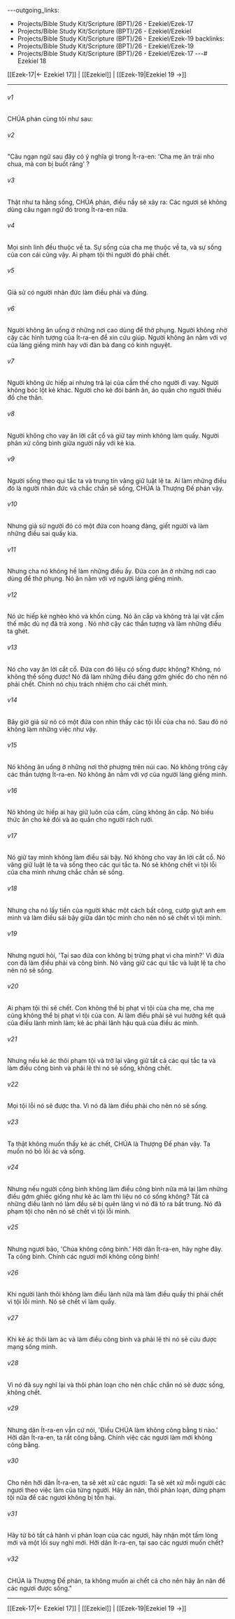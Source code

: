 ---outgoing_links:
  - Projects/Bible Study Kit/Scripture (BPT)/26 - Ezekiel/Ezek-17
  - Projects/Bible Study Kit/Scripture (BPT)/26 - Ezekiel/Ezekiel
  - Projects/Bible Study Kit/Scripture (BPT)/26 - Ezekiel/Ezek-19
backlinks:
  - Projects/Bible Study Kit/Scripture (BPT)/26 - Ezekiel/Ezek-19
  - Projects/Bible Study Kit/Scripture (BPT)/26 - Ezekiel/Ezek-17
---# Ezekiel 18

[[Ezek-17|← Ezekiel 17]] | [[Ezekiel]] | [[Ezek-19|Ezekiel 19 →]]
***



###### v1 
CHÚA phán cùng tôi như sau: 

###### v2 
"Câu ngạn ngữ sau đây có ý nghĩa gì trong Ít-ra-en: 'Cha mẹ ăn trái nho chua, mà con bị buốt răng' ? 

###### v3 
Thật như ta hằng sống, CHÚA phán, điều nầy sẽ xảy ra: Các ngươi sẽ không dùng câu ngạn ngữ đó trong Ít-ra-en nữa. 

###### v4 
Mọi sinh linh đều thuộc về ta. Sự sống của cha mẹ thuộc về ta, và sự sống của con cái cũng vậy. Ai phạm tội thì người đó phải chết. 

###### v5 
Giả sử có người nhân đức làm điều phải và đúng. 

###### v6 
Người không ăn uống ở những nơi cao dùng để thờ phụng. Người không nhờ cậy các hình tượng của Ít-ra-en để xin cứu giúp. Người không ăn nằm với vợ của láng giềng mình hay với đàn bà đang có kinh nguyệt. 

###### v7 
Người không ức hiếp ai nhưng trả lại của cầm thế cho người đi vay. Người không bóc lột kẻ khác. Người cho kẻ đói bánh ăn, áo quần cho người thiếu đồ che thân. 

###### v8 
Người không cho vay ăn lời cắt cổ và giữ tay mình không làm quấy. Người phân xử công bình giữa người nầy với kẻ kia. 

###### v9 
Người sống theo qui tắc ta và trung tín vâng giữ luật lệ ta. Ai làm những điều đó là người nhân đức và chắc chắn sẽ sống, CHÚA là Thượng Đế phán vậy. 

###### v10 
Nhưng giả sử người đó có một đứa con hoang đàng, giết người và làm những điều sai quấy kia. 

###### v11 
Nhưng cha nó không hề làm những điều ấy. Đứa con ăn ở những nơi cao dùng để thờ phụng. Nó ăn nằm với vợ người láng giềng mình. 

###### v12 
Nó ức hiếp kẻ nghèo khó và khốn cùng. Nó ăn cắp và không trả lại vật cầm thế mặc dù nợ đã trả xong . Nó nhờ cậy các thần tượng và làm những điều ta ghét. 

###### v13 
Nó cho vay ăn lời cắt cổ. Đứa con đó liệu có sống được không? Không, nó không thể sống được! Nó đã làm những điều đáng gớm ghiếc đó cho nên nó phải chết. Chính nó chịu trách nhiệm cho cái chết mình. 

###### v14 
Bây giờ giả sử nó có một đứa con nhìn thấy các tội lỗi của cha nó. Sau đó nó không làm những việc như vậy. 

###### v15 
Nó không ăn uống ở những nơi thờ phượng trên núi cao. Nó không trông cậy các thần tượng Ít-ra-en. Nó không ăn nằm với vợ của người láng giềng mình. 

###### v16 
Nó không ức hiếp ai hay giữ luôn của cầm, cũng không ăn cắp. Nó biếu thức ăn cho kẻ đói và áo quần cho người rách rưới. 

###### v17 
Nó giữ tay mình không làm điều sái bậy. Nó không cho vay ăn lời cắt cổ. Nó vâng giữ luật lệ ta và sống theo các qui tắc ta. Nó sẽ không chết vì tội lỗi của cha mình nhưng chắc chắn sẽ sống. 

###### v18 
Nhưng cha nó lấy tiền của người khác một cách bất công, cướp giựt anh em mình và làm điều sái bậy giữa dân tộc mình cho nên nó sẽ chết vì tội mình. 

###### v19 
Nhưng ngươi hỏi, 'Tại sao đứa con không bị trừng phạt vì cha mình?' Vì đứa con đã làm điều phải và công bình. Nó vâng giữ các qui tắc và luật lệ ta cho nên nó sẽ sống. 

###### v20 
Ai phạm tội thì sẽ chết. Con không thể bị phạt vì tội của cha mẹ, cha mẹ cũng không thể bị phạt vì tội của con. Ai làm điều phải sẽ vui hưởng kết quả của điều lành mình làm; kẻ ác phải lãnh hậu quả của điều ác mình. 

###### v21 
Nhưng nếu kẻ ác thôi phạm tội và trở lại vâng giữ tất cả các qui tắc ta và làm điều công bình và phải lẽ thì nó sẽ sống, không chết. 

###### v22 
Mọi tội lỗi nó sẽ được tha. Vì nó đã làm điều phải cho nên nó sẽ sống. 

###### v23 
Ta thật không muốn thấy kẻ ác chết, CHÚA là Thượng Đế phán vậy. Ta muốn nó bỏ lối ác và sống. 

###### v24 
Nhưng nếu người công bình không làm điều công bình nữa mà lại làm những điều gớm ghiếc giống như kẻ ác làm thì liệu nó có sống không? Tất cả những điều lành nó làm đều sẽ bị quên lãng vì nó đã tỏ ra bất trung. Nó đã phạm tội cho nên nó sẽ chết vì tội lỗi mình. 

###### v25 
Nhưng ngươi bảo, 'Chúa không công bình.' Hỡi dân Ít-ra-en, hãy nghe đây. Ta công bình. Chính các ngươi mới không công bình! 

###### v26 
Khi người lành thôi không làm điều lành nữa mà làm điều quấy thì phải chết vì tội lỗi mình. Nó sẽ chết vì làm quấy. 

###### v27 
Khi kẻ ác thôi làm ác và làm điều công bình và phải lẽ thì nó sẽ cứu được mạng sống mình. 

###### v28 
Vì nó đã suy nghĩ lại và thôi phản loạn cho nên chắc chắn nó sẽ được sống, không chết. 

###### v29 
Nhưng dân Ít-ra-en vẫn cứ nói, 'Điều CHÚA làm không công bằng tí nào.' Hỡi dân Ít-ra-en, ta rất công bằng. Chính việc các ngươi làm mới không công bằng. 

###### v30 
Cho nên hỡi dân Ít-ra-en, ta sẽ xét xử các ngươi: Ta sẽ xét xử mỗi người các ngươi theo việc làm của từng người. Hãy ăn năn, thôi phản loạn, đừng phạm tội nữa để các ngươi không bị tổn hại. 

###### v31 
Hãy từ bỏ tất cả hành vi phản loạn của các ngươi, hãy nhận một tấm lòng mới và một lối suy nghĩ mới. Hỡi dân Ít-ra-en, tại sao các ngươi muốn chết? 

###### v32 
CHÚA là Thượng Đế phán, ta không muốn ai chết cả cho nên hãy ăn năn để các ngươi được sống."

***
[[Ezek-17|← Ezekiel 17]] | [[Ezekiel]] | [[Ezek-19|Ezekiel 19 →]]
